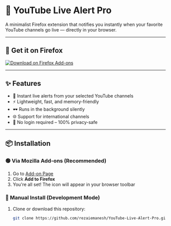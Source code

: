 # 🔴 YouTube Live Alert Pro

A minimalist Firefox extension that notifies you instantly when your favorite YouTube channels go live — directly in your browser.

---

## 🦊 Get it on Firefox

[![Download on Firefox Add-ons](https://img.shields.io/amo/v/youtube-live-alert-pro?label=Install%20on%20Firefox&logo=firefox&style=for-the-badge)](https://addons.mozilla.org/en-US/firefox/addon/youtube-live-alert-pro/)

---

## ✨ Features

- 🔔 Instant live alerts from your selected YouTube channels
- ⚡ Lightweight, fast, and memory-friendly
- 🕶️ Runs in the background silently
- 🌐 Support for international channels
- 🔐 No login required – 100% privacy-safe

---

## 📦 Installation

### 🟢 Via Mozilla Add-ons (Recommended)
1. Go to [Add-on Page](https://addons.mozilla.org/en-US/firefox/addon/youtube-live-alert-pro/)
2. Click **Add to Firefox**
3. You're all set! The icon will appear in your browser toolbar

### 🔵 Manual Install (Development Mode)
1. Clone or download this repository:
   ```bash
   git clone https://github.com/rezaiemanesh/YouTube-Live-Alert-Pro.git
